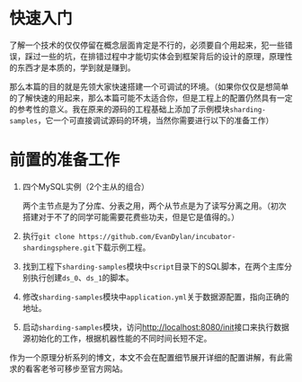 # 快速入门

了解一个技术的仅仅停留在概念层面肯定是不行的，必须要自个用起来，犯一些错误，踩过一些的坑，在排错过程中才能切实体会到框架背后的设计的原理，原理性的东西才是本质的，学到就是赚到。

那么本篇的目的就是先领大家快速搭建一个可调试的环境。（如果你仅仅是想简单的了解快速的用起来，那么本篇可能不太适合你，但是工程上的配置仍然具有一定的参考性的意义。我在原来的源码的工程基础上添加了示例模块`sharding-samples`，它一个可直接调试源码的环境，当然你需要进行以下的准备工作）

# 前置的准备工作

1. 四个MySQL实例（2个主从的组合）

   两个主节点是为了分库、分表之用，两个从节点是为了读写分离之用。（初次搭建对于不了的同学可能需要花费些功夫，但是它是值得的。）

2. 执行`git clone https://github.com/EvanDylan/incubator-shardingsphere.git`下载示例工程。
3. 找到工程下`sharding-samples`模块中`script`目录下的SQL脚本，在两个主库分别执行创建`ds_0`、`ds_1`的脚本。
4. 修改`sharding-samples`模块中`application.yml`关于数据源配置，指向正确的地址。
5. 启动`sharding-samples`模块，访问[http://localhost:8080/init](http://localhost:8080/init)接口来执行数据源初始化的工作，根据机器性能的不同时间长短不定。

作为一个原理分析系列的博文，本文不会在配置细节展开详细的配置讲解，有此需求的看客老爷可移步至官方网站。
